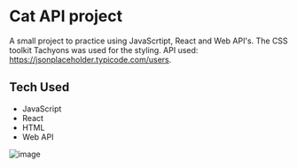 # Cat API project

A small project to practice using JavaScrtipt, React and Web API's. 
The CSS toolkit Tachyons was used for the styling. API used: https://jsonplaceholder.typicode.com/users.

## Tech Used
* JavaScript
* React
* HTML
* Web API

![image](https://github.com/Katievenables/Cat-Address-Book/assets/129230024/b5121347-1362-41b7-84c2-5aed2d4d8613)